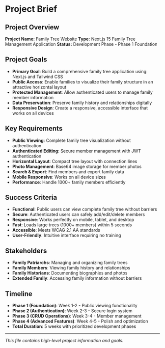 # Project Brief

## Project Overview
**Project Name:** Family Tree Website
**Type:** Next.js 15 Family Tree Management Application
**Status:** Development Phase - Phase 1 Foundation

## Project Goals
- **Primary Goal**: Build a comprehensive family tree application using Next.js and Tailwind CSS
- **Public Access**: Enable families to visualize their family structure in an attractive horizontal layout
- **Protected Management**: Allow authenticated users to manage family member information
- **Data Preservation**: Preserve family history and relationships digitally
- **Responsive Design**: Create a responsive, accessible interface that works on all devices

## Key Requirements
- **Public Viewing**: Complete family tree visualization without authentication
- **Authenticated Editing**: Secure member management with JWT authentication
- **Horizontal Layout**: Compact tree layout with connection lines
- **Photo Management**: Base64 image storage for member photos
- **Search & Export**: Find members and export family data
- **Mobile Responsive**: Works on all device sizes
- **Performance**: Handle 1000+ family members efficiently

## Success Criteria
- **Functional**: Public users can view complete family tree without barriers
- **Secure**: Authenticated users can safely add/edit/delete members
- **Responsive**: Works perfectly on mobile, tablet, and desktop
- **Fast**: Loads large trees (1000+ members) within 5 seconds
- **Accessible**: Meets WCAG 2.1 AA standards
- **User-Friendly**: Intuitive interface requiring no training

## Stakeholders
- **Family Patriarchs**: Managing and organizing family trees
- **Family Members**: Viewing family history and relationships
- **Family Historians**: Documenting biographies and photos
- **Extended Family**: Accessing family information without barriers

## Timeline
- **Phase 1 (Foundation)**: Week 1-2 - Public viewing functionality
- **Phase 2 (Authentication)**: Week 2-3 - Secure login system
- **Phase 3 (CRUD Operations)**: Week 3-4 - Member management
- **Phase 4 (Advanced Features)**: Week 4-5 - Polish and optimization
- **Total Duration**: 5 weeks with prioritized development phases

---
*This file contains high-level project information and goals.* 